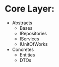 ﻿# Core Layer:
- Abstracts
	- Bases
	- IRepositories
	- IServices
	- IUnitOfWorks
- Concretes
	- Entities
	- DTOs
